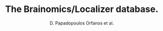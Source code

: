---
cat: gaia
subcat: brainomics
bestof: false
author: D. Papadopoulos Orfanos et al.
title: The Brainomics/Localizer database.
journal: Neuroimage
year: 2015
type: article
---
